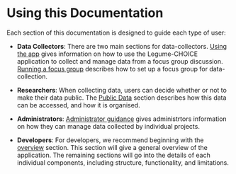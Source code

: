 # Using this Documentation

Each section of this documentation is designed to guide each type of user:

-   **Data Collectors**: There are two main sections for data-collectors. [Using the app](legume-choice-app.md) gives information on how to use the Legume-CHOICE application to collect and manage data from a focus group discussion. [Running a focus group](focus-group.md) describes how to set up a focus group for data-collection.

-   **Researchers**: When collecting data, users can decide whether or not to make their data public. The [Public Data](public-data.md) section describes how this data can be accessed, and how it is organised.

-   **Administrators**: [Administrator guidance](administrators.md) gives administrtors information on how they can manage data collected by individual projects.

-   **Developers**: For developers, we recommend beginning with the [overview](developer-overview.md) section. This section will give a general overview of the application. The remaining sections will go into the details of each individual components, including structure, functionality, and limitations.
